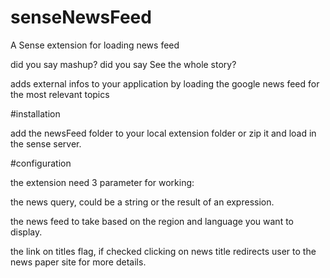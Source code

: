 # senseNewsFeed
A Sense extension for loading news feed

did you say mashup? did you say See the whole story?

adds external infos to your application by loading the google news feed for the most relevant topics

#installation

add the newsFeed folder to your local extension folder or zip it and load in the sense server.

#configuration

the extension need 3 parameter for working:

the news query, could be a string or the result of an expression.

the news feed to take based on the region and language you want to display.

the link on titles flag, if checked clicking on news title redirects user to the news paper site for more details.
